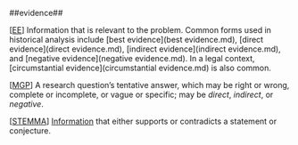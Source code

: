 ##evidence##

\[[EE](SOURCES.md#EE)\]  Information that is relevant to the problem. Common forms used in historical analysis include [best evidence](best evidence.md), [direct evidence](direct evidence.md), [indirect evidence](indirect evidence.md), and [negative evidence](negative evidence.md). In a legal context, [circumstantial evidence](circumstantial evidence.md) is also common.

\[[MGP](SOURCES.md#MGP)\] A research question’s tentative answer, which may be right or wrong, complete or incomplete, or vague or specific; may be *direct*, *indirect*, or *negative*.

\[[STEMMA](SOURCES.md#STEMMA)\] [Information](information.md) that either supports or contradicts a statement or conjecture.

